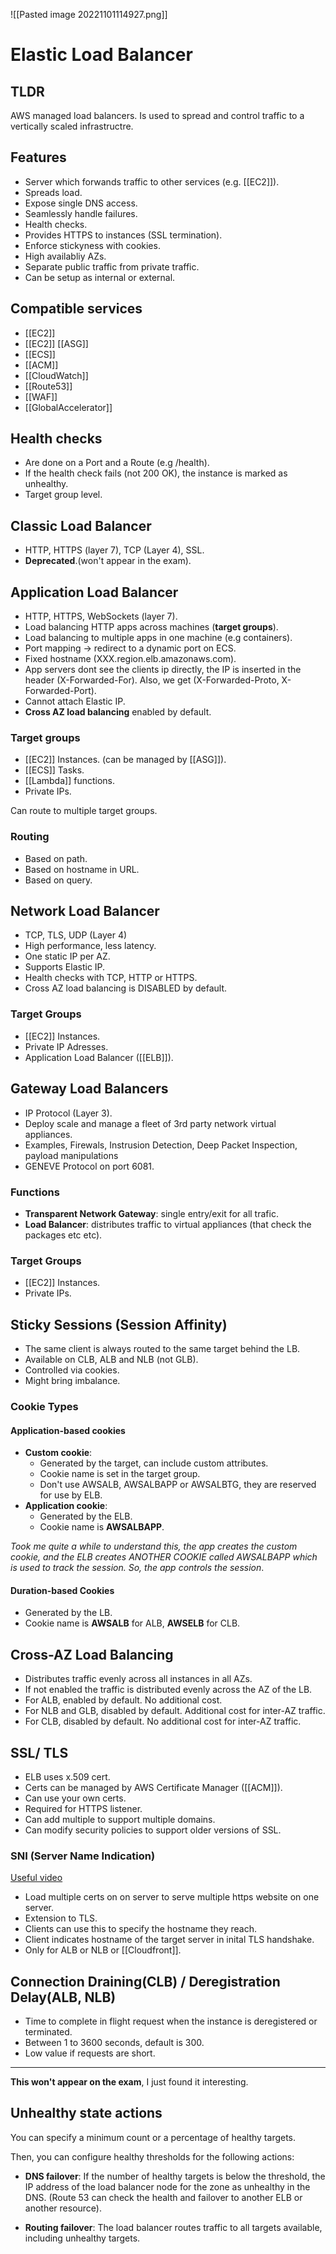 ![[Pasted image 20221101114927.png]]
# Elastic Load Balancer

## TLDR

AWS managed load balancers. Is used to spread and control traffic to a vertically scaled infrastructre.

## Features

- Server which forwands traffic to other services (e.g. [[EC2]]).
- Spreads load.
- Expose single DNS access.
- Seamlessly handle failures.
- Health checks.
- Provides HTTPS to instances (SSL termination).
- Enforce stickyness with cookies.
- High availabliy AZs.
- Separate public traffic from private traffic.
- Can be setup as internal or external.

## Compatible services
- [[EC2]]
- [[EC2]] [[ASG]]
- [[ECS]]
- [[ACM]]
- [[CloudWatch]]
- [[Route53]]
- [[WAF]]
- [[GlobalAccelerator]]

## Health checks

- Are done on a Port and a Route (e.g /health).
- If the health check fails (not 200 OK), the instance is marked as unhealthy.
- Target group level.

## Classic Load Balancer

- HTTP, HTTPS (layer 7), TCP (Layer 4), SSL.
- **Deprecated**.(won't appear in the exam).

## Application Load Balancer

- HTTP, HTTPS, WebSockets (layer 7).
- Load balancing HTTP apps across machines (**target groups**).
- Load balancing to multiple apps in one machine (e.g containers).
- Port mapping -> redirect to a dynamic port on ECS.
- Fixed hostname (XXX.region.elb.amazonaws.com).
- App servers dont see the clients ip directly, the IP is inserted in the header (X-Forwarded-For). Also, we get (X-Forwarded-Proto, X-Forwarded-Port).
- Cannot attach Elastic IP.
- **Cross AZ load balancing** enabled by default.

### Target groups

- [[EC2]] Instances. (can be managed by [[ASG]]).
- [[ECS]] Tasks.
- [[Lambda]] functions.
- Private IPs.

Can route to multiple target groups.

### Routing
- Based on path.
- Based on hostname in URL.
- Based on query.

## Network Load Balancer

- TCP, TLS, UDP (Layer 4)
- High performance, less latency.
- One static IP per AZ.
- Supports Elastic IP.
- Health checks with TCP, HTTP or HTTPS.
- Cross AZ load balancing is DISABLED by default.

### Target Groups

- [[EC2]] Instances.
- Private IP Adresses.
- Application Load Balancer ([[ELB]]).

## Gateway Load Balancers

- IP Protocol (Layer 3).
- Deploy scale and manage a fleet of 3rd party network virtual appliances.
- Examples, Firewals, Instrusion Detection, Deep Packet Inspection, payload manipulations
- GENEVE Protocol on port 6081.

### Functions

- **Transparent Network Gateway**: single entry/exit for all trafic.
- **Load Balancer**: distributes traffic to virtual appliances (that check the packages etc etc).

### Target Groups

- [[EC2]] Instances.
- Private IPs.

## Sticky Sessions (Session Affinity)

- The same client is always routed to the same target behind the LB.
- Available on CLB, ALB and NLB (not GLB).
- Controlled via cookies.
- Might bring imbalance.

### Cookie Types

#### Application-based cookies

- **Custom cookie**: 
  - Generated by the target, can include custom attributes.
  - Cookie name is set in the target group.
  - Don't use AWSALB, AWSALBAPP or AWSALBTG, they are reserved for use by ELB.
- **Application cookie**:
  - Generated by the ELB.
  - Cookie name is **AWSALBAPP**.

*Took me quite a while to understand this, the app creates the custom cookie, and the ELB creates ANOTHER COOKIE called AWSALBAPP which is used to track the session. So, the app controls the session*.

#### Duration-based Cookies

- Generated by the LB.
- Cookie name is **AWSALB** for ALB, **AWSELB** for CLB.

## Cross-AZ Load Balancing

- Distributes traffic evenly across all instances in all AZs.
- If not enabled the traffic is distributed evenly across the AZ of the LB.
- For ALB, enabled by default. No additional cost.
- For NLB and GLB, disabled by default. Additional cost for inter-AZ traffic.
- For CLB, disabled by default. No additional cost for inter-AZ traffic.

## SSL/ TLS

- ELB uses x.509 cert.
- Certs can be managed by AWS Certificate Manager ([[ACM]]).
- Can use your own certs.
- Required for HTTPS listener.
- Can add multiple to support multiple domains.
- Can modify security policies to support older versions of SSL.

### SNI (Server Name Indication)

[Useful video](https://www.youtube.com/watch?v=manTiXESYG0)
- Load multiple certs on on server to serve multiple https website on one server.
- Extension to TLS.
- Clients can use this to specify the hostname they reach.
- Client indicates hostname of the target server in inital TLS handshake.
- Only for ALB or NLB or [[Cloudfront]].

## Connection Draining(CLB) / Deregistration Delay(ALB, NLB)

- Time to complete in flight request when the instance is deregistered or terminated.
- Between 1 to 3600 seconds, default is 300.
- Low value if requests are short.

----

**This won't appear on the exam**, I just found it interesting.

## Unhealthy state actions

You can specify a minimum count or a percentage of healthy targets.

Then, you can configure healthy thresholds for the following actions:

- **DNS failover**: If the number of healthy targets is below the threshold, the IP address of the load balancer node for the zone as unhealthy in the DNS. (Route 53 can check the health and failover to another ELB or another resource).

- **Routing failover**: The load balancer routes traffic to all targets available, including unhealthy targets.
